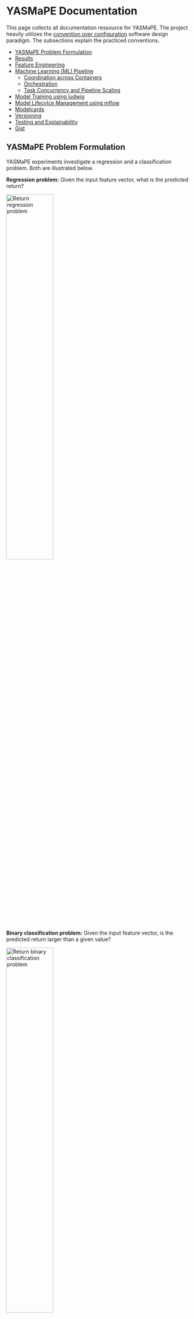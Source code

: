 # YASMaPE Documentation 

This page collects all documentation ressource for YASMaPE. The project heavily utilizes the [convention over configuration](https://en.wikipedia.org/wiki/Convention_over_configuration) software design paradigm. The subsections explain the practiced conventions.

* [YASMaPE Problem Formulation](#yasmape-problem-formulation)
* [Results](#results)
* [Feature Engineering](#feature-engineering)
* [Machine Learning (ML) Pipeline](#machine-learning-ml-pipeline)
  * [Coordination across Containers](#coordination-across-containers)
  * [Orchestration](#orchestration)
  * [Task Concurrency and Pipeline Scaling](#task-concurrency-and-pipeline-scaling)
* [Model Training using ludwig](#model-training-using-ludwig)
* [Model Lifecylce Management using mflow](#model-lifecylce-management-using-mflow)
* [Modelcards](#modelcards)
* [Versioning](#versioning)
* [Testing and Explainability](#testing-and-explainability)
* [Gist](#gist)

<!-- Created by https://github.com/ekalinin/github-markdown-toc -->

## YASMaPE Problem Formulation

YASMaPE experiments investigate a regression and a classification problem. Both are illustrated below.

**Regression problem:** Given the input feature vector, what is the predicted return?

<img src="regression_problem.png" width="50%" alt="Return regression problem">

**Binary classification problem:** Given the input feature vector, is the predicted return larger than a given value?

<img src="classification_problem.png" width="50%" alt="Return binary classification problem">

## Results

We will track results on a [separate page](results.md) using [modelcards](https://www.verifyml.com/).

## Feature Engineering

The [`create_feature` notebook](../notebooks/create_feature.ipynb) implements the feature engineering. It creates two [parquet](https://parquet.apache.org/) files:

* `train_set.parquet`
* `eval_set.parquet`


_windowing, etc._


## Machine Learning (ML) Pipeline

The pipeline's stages is shown as an activity diagram in the next figure.

![Activity diagram of YASMaPE pipeline](http://www.plantuml.com/plantuml/png/5Smj3a8n301WpodW0gl0eHu2IKA2Gf7IDRo6hLlw4wuFJttkMppG8dlR7KIfPUNz6Z7z163uBM-9DL_fR3GqMAFGw42LwNCqU9plLxnTeACer44EICyfavieborTMElV7m00)

The software parts run independently in docker containers. They share their data via the filesystem. For coordination among the containers, they setup tasks queues using [celery](https://docs.celeryq.dev/en/stable/) as a distributed task queuing system. A [snakemake](https://snakemake.readthedocs.io/en/stable/) installation within each container executes the tasks consumed from the queue. Tasks become idempotent with snakemake.

The following UML component diagram shows the project's ML pipeline. 

![Component diagram YASMaPE pipeline](http://www.plantuml.com/plantuml/png/1S6n3eGW303GNxdx0JhSTfk3euc9avF1qaWZb0RQ-Fk-zsN1uea-sKp77w379rnisKyVrB69aLZ0LW4JuVthi4_R4jSPQcI1r700wg6iL5WeU2ql)

YASMaPE runs lots of experiments. We use [mlflow](https://mlflow.org/) for ML lifecycle management and experiment tracking.

> Convention: Queues are named according to the scheme `q_{container name}.{task_name}`.

### Coordination across Containers

Software components run in docker containers. Coordination runs task distributed [celery](https://docs.celeryq.dev/en/stable/) as a task queuing system. It utilize [rabbitmq](https://www.rabbitmq.com/) to distribute tasks to workers and to enable the distributed coordination. Using celery a workflow in one container can start a workflow in other container.

A celery worker encapsulates a snakemake workflow. `send_task` submits a task signature as argument into a celery queue running on the rabbitmq broker. It routes the task to the suitable worker, which consumes it from the queue and starts the workflow. Notice the asynchronous behavior, i.e. `send_task` does not wait for the workflow to complete.

The following figure depicts the coordination behavior for the pipeline's `create_feature` stage.

![Sequence diagram of YASMaPE coordination](http://www.plantuml.com/plantuml/png/1S4x3a912030g-W5biBEpiBInCJAoY0G7t4Nb4-ylZDxDPhDijkgFda42FoDbzRMpqu9SYkn6kGBY8NUXu3xwNR1wnaMgW4x9QHy7-GUh8QbRgFN_0C0)

With snakemake come interesting features for running workflows asynchronously across containers:

* If the same snakemake workflow runs in series one after another run, all runs, but the first one, have no effect.
* If the workflow is invoked multiple times at the same time, the lock will avoid that any two Snakemake instances will want to create the same output file. See [snakemake FAQ](https://snakemake.readthedocs.io/en/stable/project_info/faq.html#how-does-snakemake-lock-the-working-directory).

Furthermore, the differnt celery workers are separated by different queues. A queue is only shared by workers for the same workflow. Each worker can only process one task at a time. A task submitted when the worker is still processing will remain in the queue as long as there is no other worker consuming from the same queue. `send_task` will observe that a task is consumed within a configured timeout after submission. If not, it will revoke the task from the queue. This will avoid a queue fillup. 

Horizotal scaling by spinning up more container with workers for the same workflow is possible.

### Orchestration

While one can enqueue each task step manually using the `src/celery_send_task/celery_send_task.py` script, orchestration organizes the sequence of steps within a pipeline or workflow.

The pipeline steps are orchestrated by the [celery director](https://ovh.github.io/celery-director/). The director itself defines the steps as celery task. Each task submits the task signature to rabbitmq to route it to the destination container. The task steps and pipeline definition are stored in `src/pipeline`. 

The director provides a web interface to start-up the pipeline and review previous executions. Additionally, there is a REST API to query and control the pipeline.

```
docker-compose up -d director
```

Afterwards, point your browser to http://localhost:8000 to access director's WebUI.

Rabbitmq records all celery task executions. You may want to review previous executions and other KPIs using [flower](https://flower.readthedocs.io/en/latest/). Flower is automatically started with the director. Point your brower to http://localhost:5555 to access flower. 

### Task Concurrency and Pipeline Scaling

A container may run several workflows. A celery worker configures several tasks, where each task is assigned to a queue named `q_{container}.{task_name}`. A task starts a workflow or a workflow rule. The worker concurrency is set to a single task. The consequences are:

* Each container implements a single celery worker only. 
* Each worker monitors several queues, but only processes one task at a time.

If a worker X is already busy with a task, that worker X will not consume another task submitted to any of the queues it is subscribed to. The task issuer monitors the queue and revokes the task after a pre-defined timeout. As a consequence, a container only runs one task at a time. There is no parallel task execution within a single container.

The situation is illustrated in the sequence diagram below. The ludwig container consumes a training task from the `q_ludwig.train` queue and starts the training workflow afterwards. A second task enqueued cannot be consumed and is revoked after a timeout.

![Sequence diagram of single task execution](http://www.plantuml.com/plantuml/png/1S6n3W8X303GNz4Ve8ERcuEZYOcJawcbWGOeTxJD_VwzTnMb7falrNspEy328nNn6lymNZJLMJtH742PgTqMV1-V5xwVC50KyYG3u_rdegMpexKKevy0)

However, if there are several containers up and running, there are several workers which monitor the queues. So, when there is a second task enqueued, the other worker from the parallel container may consume the task and start a workflow. Although, each worker and container run a single task only, the pipeline scales horizontally by running multiple containers in parallel. 

The sequence diagram below depicts parallel task execution using multiple containers. The ludwig container consumes a training task from the `q_ludwig.train` queue and starts the training workflow. A second enqueued task is consumed by another ludwig container which monitors the same queue. That other ludwig container starts its training workflow, now running parallel to the one from the first container.

![Sequence diagram of multiple task execution](http://www.plantuml.com/plantuml/png/1S4n3a8n203Gg-W5ok3cvk1eOkBaP90IIrgelq3-zVzxPp4QMVdK8lv-1LYubvz4osywBveMR55eAb1bwfS5xzlhWSyxA8f1dUJWl7qqHqYWzv8w3W00)

## Model Training using ludwig

[ludwig](https://ludwig.ai/) is the YASMaPE's workhorse.
The pipeline's part on ludwig runs workflows which support the basic [ludwig cli commands](https://ludwig.ai/0.6/user_guide/command_line_interface/). Run them in the default order:

1. preprocess
1. init_config
1. experiment

Addtionally, the ludwig workflow may run the following cli commands:

* evaluate
* predict

At the very beginning we start the `preprocess` task to process the feature vectors. It results in `.parquet` files for training and test/evaluation data. Both files are stored in `/YASMaPE/data/{symbol}/ludwig/preprocess/` in the `.hdf5` format.

Next, the `init_config` workflow starts and generates ludwig's yaml formatted config files.

Example:
```
snakemake --cores all -s setupyaml.sk --config symbol="MUX.DE"
```

It will generate all yaml files for the regression and the classification experiments in `/YASMaPE/data/{symbol}/ludwig/init_config`, where `{symbol}` is the stock symbol, e.g. MUX.DE. Additionally, this workflow also cleans the initial yaml files. As a result, these files can be immediately used for experiments. The workflow to create each yaml files is illustrated in [`../src/ludwig/setupyaml.svg`](../src/ludwig/setupyaml.svg).

Afterwards, ludwig is able to run experiments. The following code shows the main workflow command for the regression problem using the `regression_return.yaml` config file. The ludwig workflow running an experiment is illustrated in [`../src/ludwig/experiment.svg`](../src/ludwig/experiment.svg).

Example:
```
# Note the parameter: ... -R experiment
snakemake --cores all --config symbol="MUX.DE" yaml="regression_return.yaml" -R experiment
```

It consumes the training and evaluation data and trains a model. Finally, the model is stored in a directory named after the experiment, e.g. `/YASMaPE/data/{symbol}/ludwig/regression/regression_return_{n}` for the n-th instanciation of a regression experiment with `return` as target variable. The workflow logs the experiment in {mlflow](#model-lifecylce-management-using-mflow). 

The ludwig workflows use the following convention in YASMaPE:

> Conventions: 
> 
> * data directory: `/YASMaPE/data/{symbol}`
> * stock data: `{data dir}/stockdata.csv`
> * training data: `{data dir}/train_set.parquet`
> * evaluation data: `{data dir}/eval_set.parquet`
> * preprocessed data: `{data dir}/ludwig/preprocess/{train|eval_set}.{training|test}.hdf5`
> * experiment config file: `{data dir}/ludwig/{experiment}_{model}.yaml`

The ludwig workflows operate on a tree of files and directories:

```
/YASMaPE/data/{symbol}
├── eval_set.parquet
├── train_set.parquet
└── ludwig
    ├── classification
    │   ├── classification_retgt5
    │   ├── classification_retgt5_1
    │   ├── classification_retgt10
    │   ├── classification_retgt10_1
    │   ├── classification_retgt{x}_{n}
    ├── preprocess
    │   ├── eval_set.test.hdf5
    │   ├── train_set.meta.json
    │   └── train_set.training.hdf5
    ├── regression
    │   ├── regression_return
    │   ├── regression_return_0
    │   ├── regression_return_{n}
    ├── classification_retgt5.yaml
    ├── classification_retgt10.yaml
    └── regression_return.yaml 
```

The ludwig workflow for `evaluate` compares a selected (default: last) model performance to new _(unseen)_ data containing ground truth. The workflow for `predict` just takes the selected (default: last) model to predict the target variable's value from new data.  The workflow illustrations are

* [`../src/ludwig/evaluate.svg`](../src/ludwig/evaluate.svg)
* [`../src/ludwig/predict.svg`](../src/ludwig/predict.svg)

## Model Lifecylce Management using mflow

[mlflow](https://mlflow.org/) supports ML model lifecycle management. It records ML experiments, i.e. their code, data, config and results. mlflow collects data and artifacts and offers a REST-enabled query possibility. 

mlflow integrates nicely with ludwig.

## Modelcards

We document the results and the ML models producing them using [verifyml's modelcards](https://www.verifyml.com/). Modelcards documents a ML model from different perspectives. By making the model's purpose and its properties explicit, modelcards enable and facilitate a responsible thinking for both, the model developer and model's user.

The modelcard sources some data from the mflow.

Check out [`create_modelcard` notebook](../notebooks/create_modelcard.ipynb).

## Versioning 

YASMaPE consist of 

* data
* code
* model

All artifacts stand under version control.

_to be completed_ https://dvc.org/

## Testing and Explainability

_to be completed_ [whylogs](https://github.com/whylabs/whylogs)


## Gist

gists are small code snippets and other paste-style docs which are discovered during the development of YASMaPE.

See [gist.md](gist.md) for a list.
